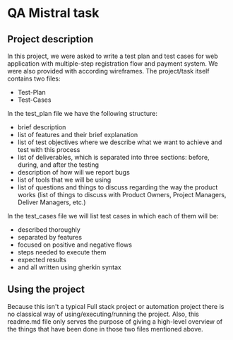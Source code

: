 # QA Mistral task


## Project description

In this project, we were asked to write a test plan and test cases for web application with multiple-step registration flow and payment system. We were also provided with according wireframes. The project/task itself contains two files:

- Test-Plan
- Test-Cases

In the test_plan file we have the following structure:
- brief description
- list of features and their brief explanation
- list of test objectives where we describe what we want to achieve and test with this process
- list of deliverables, which is separated into three sections: before, during, and after the testing
- description of how will we report bugs
- list of tools that we will be using
- list of questions and things to discuss regarding the way the product works (list of things to discuss with Product Owners, Project Managers, Deliver Managers, etc.)

In the test_cases file we will list test cases in which each of them will be:
- described thoroughly
- separated by features
- focused on positive and negative flows
- steps needed to execute them
- expected results
- and all written using gherkin syntax 

## Using the project

Because this isn't a typical Full stack project or automation project there is no classical way of using/executing/running the project. Also, this readme.md file only serves the purpose of giving a high-level overview of the things that have been done in those two files mentioned above. 
